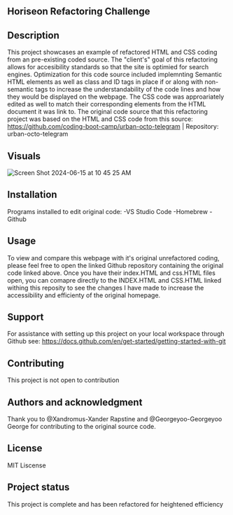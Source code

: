## Horiseon Refactoring Challenge

## Description
This project showcases an example of refactored HTML and CSS coding from an pre-existing coded source. The "client's" goal of this refactoring allows for accesibility standards so that the site is optimied for search engines. Optimization for this code source included implemnting Semantic HTML elements as well as class and ID tags in place if or along with non-semantic tags to increase the understandability of the code lines and how they would be displayed on the webpage. The CSS code was approariately edited as well to match their corresponding elements from the HTML document it was link to. The original code source that this refactoring project was based on the HTML and CSS code from this source: https://github.com/coding-boot-camp/urban-octo-telegram | Repository: urban-octo-telegram

## Visuals
![Screen Shot 2024-06-15 at 10 45 25 AM](https://github.com/rosey-flo/Refactor-Challenge/assets/153084780/26004d82-f329-463f-b8f9-8123aa2a1b38)


## Installation
Programs installed to edit original code:
-VS Studio Code
-Homebrew
-Github

## Usage
To view and compare this webpage with it's original unrefactored coding, please feel free to open the linked Github repository containing the original code linked above. Once you have their index.HTML and css.HTML files open, you can comapre directly to the INDEX.HTML and CSS.HTML linked withing this reposity to see the changes I have made to increase the accessibility and efficienty of the original homepage. 

## Support
For assistance with setting up this project on your local workspace through Github see: https://docs.github.com/en/get-started/getting-started-with-git

## Contributing
This project is not open to contribution

## Authors and acknowledgment
Thank you to @Xandromus-Xander Rapstine and @Georgeyoo-Georgeyoo George for contributing to the original source code. 

## License
MIT Liscense

## Project status
This project is complete and has been refactored for heightened efficiency
